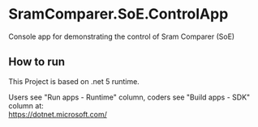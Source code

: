 # SramComparer.SoE.ControlApp
Console app for demonstrating the control of Sram Comparer (SoE)

## How to run
This Project is based on .net 5 runtime.

Users see "Run apps - Runtime" column, coders see "Build apps - SDK" column at:  
https://dotnet.microsoft.com/
